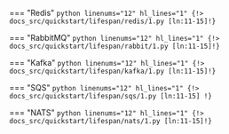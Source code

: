 === "Redis"
    ```python linenums="12" hl_lines="1"
    {!> docs_src/quickstart/lifespan/redis/1.py [ln:11-15]!}
    ```

=== "RabbitMQ"
    ```python linenums="12" hl_lines="1"
    {!> docs_src/quickstart/lifespan/rabbit/1.py [ln:11-15]!}
    ```

=== "Kafka"
    ```python linenums="12" hl_lines="1"
    {!> docs_src/quickstart/lifespan/kafka/1.py [ln:11-15]!}
    ```

=== "SQS"
    ```python linenums="12" hl_lines="1"
    {!> docs_src/quickstart/lifespan/sqs/1.py [ln:11-15] !}
    ```

=== "NATS"
    ```python linenums="12" hl_lines="1"
    {!> docs_src/quickstart/lifespan/nats/1.py [ln:11-15]!}
    ```
